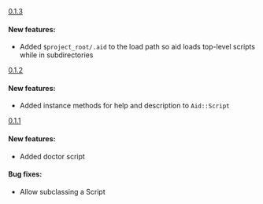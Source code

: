 [0.1.3](https://github.com/dbalatero/aid/tag/0.1.3)

#### New features:
* Added `$project_root/.aid` to the load path so aid loads top-level scripts while in subdirectories

[0.1.2](https://github.com/dbalatero/aid/tag/0.1.2)

#### New features:
* Added instance methods for help and description to `Aid::Script`

[0.1.1](https://github.com/dbalatero/aid/tag/0.1.1)

#### New features:
* Added doctor script

#### Bug fixes:
* Allow subclassing a Script

